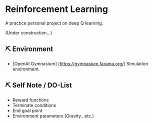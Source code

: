 # Reinforcement Learning
A practice personal project on deep Q learning.

<p> (Under construction...) <p/>

## ⛏️ Environment <a name = "Environment"></a>

- [OpenAI Gymnasium] (https://gymnasium.farama.org/) Simulation environment. 

## ⛏️ Self Note / DO-List <a name = "Self note/ DO-LIST"></a>
- Reward functions
- Terminate conditions
- End goal point
- Environment parameters (Gravity...etc.)

